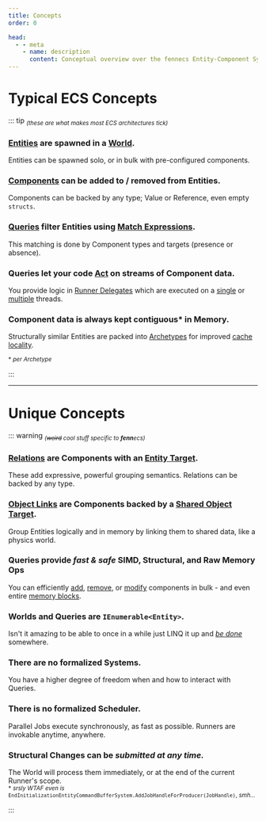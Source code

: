 ```yaml
---
title: Concepts
order: 0

head:
  - - meta
    - name: description
      content: Conceptual overview over the fennecs Entity-Component System
---
```


# Typical ECS Concepts 

::: tip <sub>*(these are what makes most ECS architectures tick)*</sub>
### [Entities](Entities/) are spawned in a [World](World.md). 
Entities can be spawned solo, or in bulk with pre-configured components.

### [Components](Components/) can be added to / removed from Entities.
Components can be backed by any type; Value or Reference, even empty `structs`.

### [Queries](Queries/) filter Entities using [Match Expressions](Queries/MatchExpressions.md).
This matching is done by Component types and targets (presence or absence).

### Queries let your code [Act](Queries/Query.For.md) on streams of Component data.
You provide logic in [Runner Delegates](Queries/Delegates.md) which are executed on a [single](Queries/Query.For.md) or [multiple](Queries/Query.Job.md) threads.

### Component data is always kept contiguous* in Memory.
Structurally similar Entities are packed into [Archetypes](Archetype.md) for improved [cache locality](https://en.wikipedia.org/wiki/Locality_of_reference).

<sub>\* *per Archetype*</sub>

:::

----------------------

# Unique Concepts 

::: warning <sub>*(~~weird~~ cool stuff specific to **fenn**ecs)*</sub>
### [Relations](Relation.md) are Components with an [Entity Target](Queries/MatchExpressions.md#match-targets).
These add expressive, powerful grouping semantics. Relations can be backed by any type.

### [Object Links](Link.md) are Components backed by a [Shared Object Target](Queries/MatchExpressions.md#match-targets).
Group Entities logically and in memory by linking them to shared data, like a physics world.

### Queries provide *fast & safe* SIMD, Structural, and Raw Memory Ops
You can efficiently [add](Queries/CRUD.md), [remove](Queries/CRUD.md), or [modify](Queries/SIMD.md) components in bulk - and even entire [memory blocks](Queries/Query.Raw.md).

### Worlds and Queries are `IEnumerable<Entity>`.
Isn't it amazing to be able to once in a while just LINQ it up and <u>*be done*</u> somewhere.

### There are no formalized Systems.
You have a higher degree of freedom when and how to interact with Queries.

### There is no formalized Scheduler.
Parallel Jobs execute synchronously, as fast as possible. Runners are invokable anytime, anywhere.  

### Structural Changes can be *submitted at any time.*
The World will process them immediately, or at the end of the current Runner's scope.  
<sub>\* *srsly WTAF even is* `EndInitializationEntityCommandBufferSystem.AddJobHandleForProducer(JobHandle)`, *smh...*</sub>

:::


